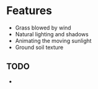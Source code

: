 # Features
* Grass blowed by wind
* Natural lighting and shadows
* Animating the moving sunlight
* Ground soil texture


## TODO
* 